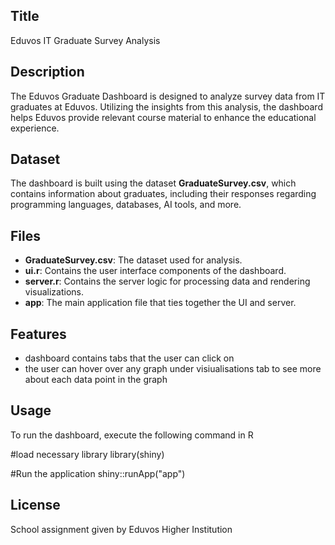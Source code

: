 
## Title
Eduvos IT Graduate Survey Analysis

## Description
The Eduvos Graduate Dashboard is designed to analyze survey data from IT graduates at Eduvos. Utilizing the insights from this analysis, the dashboard helps Eduvos provide relevant course material to enhance the educational experience.

## Dataset
The dashboard is built using the dataset **GraduateSurvey.csv**, which contains information about graduates, including their responses regarding programming languages, databases, AI tools, and more.

## Files
- **GraduateSurvey.csv**: The dataset used for analysis.
- **ui.r**: Contains the user interface components of the dashboard.
- **server.r**: Contains the server logic for processing data and rendering visualizations.
- **app**: The main application file that ties together the UI and server.

## Features
- dashboard contains tabs that the user can click on
- the user can hover over any graph under visiualisations tab  to see more about each data point in the graph

## Usage
To run the dashboard, execute the following command in R

#load necessary library
library(shiny)

#Run the application
shiny::runApp("app")
## License

School assignment given by Eduvos Higher Institution


